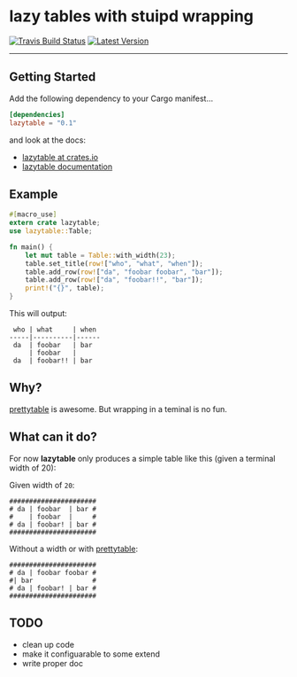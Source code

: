 # lazy tables with stuipd wrapping

[![Travis Build Status]][travis]
[![Latest Version]][crates.io]

[Travis Build Status]: https://travis-ci.org/fiji-flo/lazytable.svg?branch=master
[travis]: https://travis-ci.org/fiji-flo/lazytable
[Latest Version]: https://img.shields.io/crates/v/lazytable.svg
[crates.io]: https://crates.io/crates/lazytable

---

## Getting Started

Add the following dependency to your Cargo manifest…
```toml
[dependencies]
lazytable = "0.1"
```

and look at the docs:
* [lazytable at crates.io](https://crates.io/crate/lazytable)
* [lazytable documentation](https://docs.rs/crate/lazytable)

## Example

```rust
#[macro_use]
extern crate lazytable;
use lazytable::Table;

fn main() {
    let mut table = Table::with_width(23);
    table.set_title(row!["who", "what", "when"]);
    table.add_row(row!["da", "foobar foobar", "bar"]);
    table.add_row(row!["da", "foobar!!", "bar"]);
    print!("{}", table);
}
```

This will output:
```
 who | what     | when
-----|----------|------
 da  | foobar   | bar
     | foobar   |
 da  | foobar!! | bar
```

## Why?

[prettytable](https://github.com/phsym/prettytable-rs) is awesome. But wrapping in a teminal is no fun.

## What can it do?

For now **lazytable** only produces a simple table like this (given a terminal width of 20):

Given width of `20`:
```
######################
# da | foobar  | bar #
#    | foobar  |     #
# da | foobar! | bar #
######################
```

Without a width or with [prettytable](https://github.com/phsym/prettytable-rs):
```
######################
# da | foobar foobar #
#| bar               #
# da | foobar! | bar #
######################
```

## TODO

* clean up code
* make it configuarable to some extend
* write proper doc
